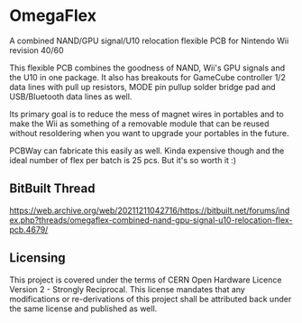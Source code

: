 # OmegaFlex
A combined NAND/GPU signal/U10 relocation flexible PCB for Nintendo Wii revision 40/60

This flexible PCB combines the goodness of NAND, Wii's GPU signals and the U10 in one package. It also has breakouts for GameCube controller 1/2 data lines with pull up resistors, MODE pin pullup solder bridge pad and USB/Bluetooth data lines as well.

Its primary goal is to reduce the mess of magnet wires in portables and to make the Wii as something of a removable module that can be reused without resoldering when you want to upgrade your portables in the future.

PCBWay can fabricate this easily as well. Kinda expensive though and the ideal number of flex per batch is 25 pcs. But it's so worth it :)

## BitBuilt Thread
https://web.archive.org/web/20211211042716/https://bitbuilt.net/forums/index.php?threads/omegaflex-combined-nand-gpu-signal-u10-relocation-flex-pcb.4679/

## Licensing

This project is covered under the terms of CERN Open Hardware Licence Version 2 - Strongly Reciprocal. This license mandates that any modifications or re-derivations of this project shall be attributed back under the same license and published as well.
